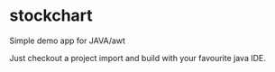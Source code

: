 stockchart
==========

Simple demo app for JAVA/awt

Just checkout a project import and build with your favourite java IDE.


